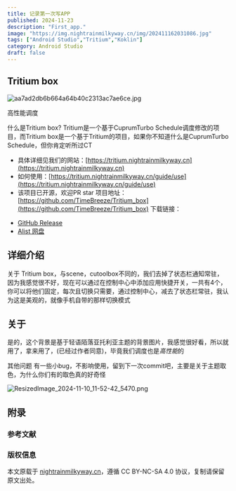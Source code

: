 ```yaml
---
title: 记录第一次写APP
published: 2024-11-23
description: "First_app."
image: "https://img.nightrainmilkyway.cn/img/202411162031086.jpg"
tags: ["Android Studio","Tritium","Koklin"]
category: Android Studio
draft: false
---
```




## Tritium box

![aa7ad2db6b664a64b40c2313ac7ae6ce.jpg](https://img.nightrainmilkyway.cn/img/aa7ad2db6b664a64b40c2313ac7ae6ce.jpg)

高性能调度

什么是Tritium box? Tritium是一个基于CuprumTurbo Schedule调度修改的项目，而Tritium box是一个基于Tritium的项目，如果你不知道什么是CuprumTurbo Schedule，但你肯定听所过CT 

* 具体详细见我们的网站：[https://tritium.nightrainmilkyway.cn](https://tritium.nightrainmilkyway.cn)
* 如何使用：[https://tritium.nightrainmilkyway.cn/guide/use](https://tritium.nightrainmilkyway.cn/guide/use)
* 该项目已开源，欢迎PR star 
项目地址：[https://github.com/TimeBreeze/Tritium_box](https://github.com/TimeBreeze/Tritium_box)
下载链接：
 - [GitHub Release](https://github.com/TimeBreeze/Tritium/releases)
 - [Alist 网盘](http://118.89.122.106:5244/%E9%98%BF%E9%87%8C%E7%9B%98/Tritium)


## 详细介绍
关于 Tritium box，与scene，cutoolbox不同的，我们去掉了状态栏通知常驻，因为我感觉很不好，现在可以通过在控制中心中添加应用快捷开关，一共有4个，你可以将他们固定，每次且切换只需要，通过控制中心，减去了状态栏常驻，我认为这是美观的，就像手机自带的那样切换模式

## 关于
是的，这个背景是基于轻语陌落亚托利亚主题的背景图片，我感觉很好看，所以就用了，拿来用了，(已经过作者同意)，毕竟我们调度也是*高性能*的

其他问题 有一些小bug，不影响使用，留到下一次commit吧，主要是关于主题取色，为什么你们有的取色真的好奇怪


![ResizedImage_2024-11-10_11-52-42_5470.png](https://img.nightrainmilkyway.cn/img/ResizedImage_2024-11-10_11-52-42_5470.png)

## 附录

### 参考文献

### 版权信息

本文原载于 [nightrainmilkyway.cn](https://nightrainmilkyway.cn)，遵循 CC BY-NC-SA 4.0 协议，复制请保留原文出处。
